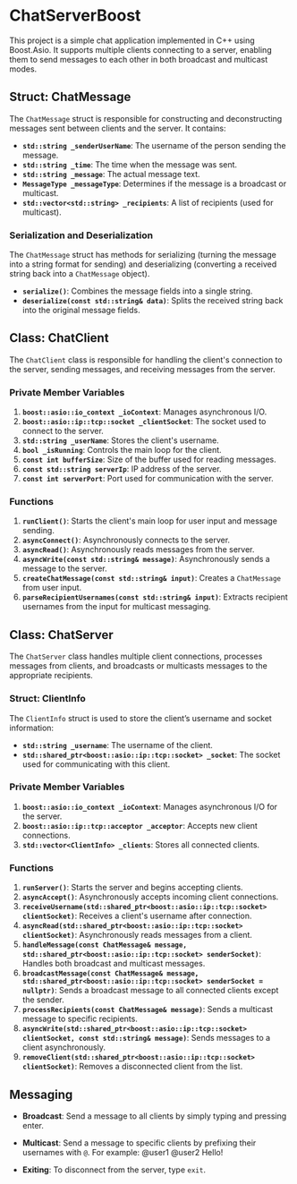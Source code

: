 # ChatServerBoost

This project is a simple chat application implemented in C++ using Boost.Asio. It supports multiple clients connecting to a server, enabling them to send messages to each other in both broadcast and multicast modes.

## Struct: ChatMessage

The `ChatMessage` struct is responsible for constructing and deconstructing messages sent between clients and the server. It contains:

- **`std::string _senderUserName`**: The username of the person sending the message.
- **`std::string _time`**: The time when the message was sent.
- **`std::string _message`**: The actual message text.
- **`MessageType _messageType`**: Determines if the message is a broadcast or multicast.
- **`std::vector<std::string> _recipients`**: A list of recipients (used for multicast).

### Serialization and Deserialization

The `ChatMessage` struct has methods for serializing (turning the message into a string format for sending) and deserializing (converting a received string back into a `ChatMessage` object).

- **`serialize()`**: Combines the message fields into a single string.
- **`deserialize(const std::string& data)`**: Splits the received string back into the original message fields.

## Class: ChatClient

The `ChatClient` class is responsible for handling the client's connection to the server, sending messages, and receiving messages from the server.

### Private Member Variables

1. **`boost::asio::io_context _ioContext`**: Manages asynchronous I/O.
2. **`boost::asio::ip::tcp::socket _clientSocket`**: The socket used to connect to the server.
3. **`std::string _userName`**: Stores the client's username.
4. **`bool _isRunning`**: Controls the main loop for the client.
5. **`const int bufferSize`**: Size of the buffer used for reading messages.
6. **`const std::string serverIp`**: IP address of the server.
7. **`const int serverPort`**: Port used for communication with the server.

### Functions

1. **`runClient()`**: Starts the client's main loop for user input and message sending.
2. **`asyncConnect()`**: Asynchronously connects to the server.
3. **`asyncRead()`**: Asynchronously reads messages from the server.
4. **`asyncWrite(const std::string& message)`**: Asynchronously sends a message to the server.
5. **`createChatMessage(const std::string& input)`**: Creates a `ChatMessage` from user input.
6. **`parseRecipientUsernames(const std::string& input)`**: Extracts recipient usernames from the input for multicast messaging.

## Class: ChatServer

The `ChatServer` class handles multiple client connections, processes messages from clients, and broadcasts or multicasts messages to the appropriate recipients.

### Struct: ClientInfo

The `ClientInfo` struct is used to store the client’s username and socket information:

- **`std::string _username`**: The username of the client.
- **`std::shared_ptr<boost::asio::ip::tcp::socket> _socket`**: The socket used for communicating with this client.

### Private Member Variables

1. **`boost::asio::io_context _ioContext`**: Manages asynchronous I/O for the server.
2. **`boost::asio::ip::tcp::acceptor _acceptor`**: Accepts new client connections.
3. **`std::vector<ClientInfo> _clients`**: Stores all connected clients.

### Functions

1. **`runServer()`**: Starts the server and begins accepting clients.
2. **`asyncAccept()`**: Asynchronously accepts incoming client connections.
3. **`receiveUsername(std::shared_ptr<boost::asio::ip::tcp::socket> clientSocket)`**: Receives a client's username after connection.
4. **`asyncRead(std::shared_ptr<boost::asio::ip::tcp::socket> clientSocket)`**: Asynchronously reads messages from a client.
5. **`handleMessage(const ChatMessage& message, std::shared_ptr<boost::asio::ip::tcp::socket> senderSocket)`**: Handles both broadcast and multicast messages.
6. **`broadcastMessage(const ChatMessage& message, std::shared_ptr<boost::asio::ip::tcp::socket> senderSocket = nullptr)`**: Sends a broadcast message to all connected clients except the sender.
7. **`processRecipients(const ChatMessage& message)`**: Sends a multicast message to specific recipients.
8. **`asyncWrite(std::shared_ptr<boost::asio::ip::tcp::socket> clientSocket, const std::string& message)`**: Sends messages to a client asynchronously.
9. **`removeClient(std::shared_ptr<boost::asio::ip::tcp::socket> clientSocket)`**: Removes a disconnected client from the list.

## Messaging

- **Broadcast**: Send a message to all clients by simply typing and pressing enter.
- **Multicast**: Send a message to specific clients by prefixing their usernames with `@`. For example:
@user1 @user2 Hello!

- **Exiting**: To disconnect from the server, type `exit`.

